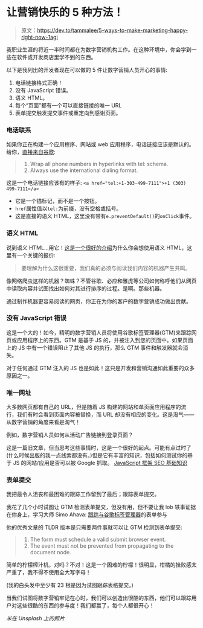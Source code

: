 # 让营销快乐的 5 种方法！

> 原文：<https://dev.to/tammalee/5-ways-to-make-marketing-happy-right-now-1agi>

我职业生涯的将近一半时间都在为数字营销机构工作。在这种环境中，你会学到一些在软件或开发商店里学不到的东西。

以下是我列出的开发者现在可以做的 5 件让数字营销人员开心的事情:

1.  电话链接格式正确！
2.  没有 JavaScript 错误。
3.  语义 HTML。
4.  每个“页面”都有一个可以直接链接的唯一 URL
5.  表单提交触发提交事件或重定向到感谢页面。

### 电话联系

如果你正在构建一个应用程序、网站或 web 应用程序，电话链接应该是默认的。给你，[直接来自谷歌](https://developers.google.com/web/fundamentals/native-hardware/click-to-call/):

> 1.  Wrap all phone numbers in hyperlinks with tel: schema.
> 2.  Always use the international dialing format.

这是一个电话链接应该有的样子:
`<a href="tel:+1-303-499-7111">+1 (303) 499-7111</a>`

*   它是一个锚标记，而不是一个按钮。
*   `href`属性值以`tel:`为前缀，没有空格或括号。
*   这是直接的语义 HTML，这里没有带有`e.preventDefault()`的`onClick`事件。

### 语义 HTML

说到语义 HTML...用它！[这是一个很好的介绍](https://internetingishard.com/html-and-css/semantic-html/)为什么你会想使用语义 HTML，这里有一个关键的报价:

> 要理解为什么这很重要，我们真的必须与阅读我们内容的机器产生共鸣。

像网络爬虫这样的机器？蜘蛛？不管谷歌、必应和雅虎等公司如何称呼他们从网页中读取内容并试图找出如何对其进行排序的过程。是啊。那些机器。

通过制作机器更容易阅读的网页，你正在为你的客户的数字营销成功做出贡献。

### 没有 JavaScript 错误

这是一个大的！如今，精明的数字营销人员将使用谷歌标签管理器(GTM)来跟踪网页或应用程序上的东西。GTM 是基于 JS 的，并被注入到您的页面中。如果页面上的 JS 中有一个错误阻止了其他 JS 的执行，那么 GTM 事件和触发器就会消失。

对于任何通过 GTM 注入的 JS 也是如此！这只是开发和营销沟通如此重要的众多原因之一。

### 唯一网址

大多数网页都有自己的 URL，但是随着 JS 构建的网站和单页面应用程序的流行，我们有时会看到页面内容被替换，而 URL 却没有相应的变化。这是淘气——从数字营销的角度来看是淘气！

例如，数字营销人员如何从活动广告链接到登录页面？

这是一篇旧文章，但当思考这些事情时，这是一个很好的起点。可能有点过时了(什么时候出版的我一点线索都没有。)但是它有丰富的知识，包括如何测试你的基于 JS 的网站/应用是否可以被 Google 抓取。
[JavaScript 框架 SEO 基础知识](https://builtvisible.com/javascript-framework-seo/)

### 表单提交

我把最令人沮丧和最困难的跟踪工作留到了最后；跟踪表单提交。

我花了几个小时试图让 GTM 检测表单提交，但没有用，但不要让我 lob 轶事证据在你身上，学习大师 Simo Ahava:
[跟踪与谷歌标签管理器](https://www.simoahava.com/analytics/track-form-engagement-with-google-tag-manager/#2-why-the-form-trigger-doesn-t-always-work)的表单参与

他的优秀文章的 TLDR 版本是只需要两件事就可以让 GTM 检测到表单提交:

> 1.  The form must schedule a valid submit browser event.
> 2.  The event must not be prevented from propagating to the document node.

简单的柠檬榨汁机，对吗？不对！这是一个困难的柠檬！很明显，柑橘的挫败感太严重了，我不得不使用全大写字母！

(我的白头发中至少有 23 根是因为试图跟踪表格提交。)

当我们试图将数字营销牢记在心时，我们可以创造出很酷的东西，他们可以跟踪用户对这些很酷的东西的参与度！我们都赢了，每个人都很开心！

*米在 Unsplash 上的照片*